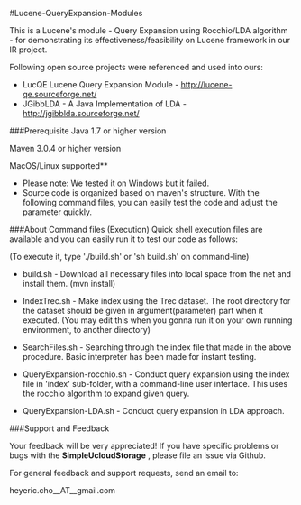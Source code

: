 #Lucene-QueryExpansion-Modules


This is a Lucene's module - Query Expansion using Rocchio/LDA algorithm - for demonstrating its effectiveness/feasibility on Lucene framework in our IR project. 

Following open source projects were referenced and used into ours: 

* LucQE Lucene Query Expansion Module - <http://lucene-qe.sourceforge.net/>
* JGibbLDA - A Java Implementation of LDA - <http://jgibblda.sourceforge.net/>


###Prerequisite
Java 1.7 or higher version

Maven 3.0.4 or higher version

MacOS/Linux supported**

* Please note: We tested it on Windows but it failed.
* Source code is organized based on maven's structure. With the following command files, you can easily test the code and adjust the parameter quickly.


###About Command files (Execution)
Quick shell execution files are available and you can easily run it to test our 
code as follows: 

(To execute it, type './build.sh' or 'sh build.sh' on command-line)

* build.sh - Download all necessary files into local space from the net and 
install them. (mvn install)

* IndexTrec.sh - Make index using the Trec dataset. The root directory for the 
dataset should be given in argument(parameter) part when it executed. (You may 
edit this when you gonna run it on your own running environment, to another 
directory)

* SearchFiles.sh - Searching through the index file that made in the above 
procedure. Basic interpreter has been made for instant testing. 

* QueryExpansion-rocchio.sh - Conduct query expansion using the index file in
'index' sub-folder, with a command-line user interface. This uses the rocchio
algorithm to expand given query. 

* QueryExpansion-LDA.sh - Conduct query expansion in LDA approach. 



###Support and Feedback

Your feedback will be very appreciated! If you have specific problems or bugs with the
**SimpleUcloudStorage**
, please file an issue via Github.

For general feedback and support requests, send an email to:

heyeric.cho__AT__gmail.com

